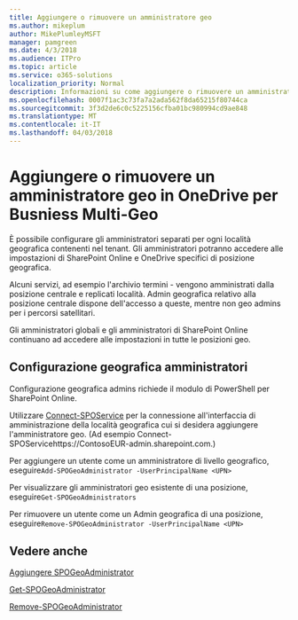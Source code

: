 ```yaml
---
title: Aggiungere o rimuovere un amministratore geo
ms.author: mikeplum
author: MikePlumleyMSFT
manager: pamgreen
ms.date: 4/3/2018
ms.audience: ITPro
ms.topic: article
ms.service: o365-solutions
localization_priority: Normal
description: Informazioni su come aggiungere o rimuovere un amministratore geo in OneDrive per Business Multi-Geo.
ms.openlocfilehash: 0007f1ac3c73fa7a2ada562f8da65215f80744ca
ms.sourcegitcommit: 3f3d2de6c0c5225156cfba01bc980994cd9ae848
ms.translationtype: MT
ms.contentlocale: it-IT
ms.lasthandoff: 04/03/2018
---
```

# <a name="add-or-remove-a-geo-administrator-in-onedrive-for-busniess-multi-geo"></a>Aggiungere o rimuovere un amministratore geo in OneDrive per Busniess Multi-Geo

È possibile configurare gli amministratori separati per ogni località geografica contenenti nel tenant. Gli amministratori potranno accedere alle impostazioni di SharePoint Online e OneDrive specifici di posizione geografica.

Alcuni servizi, ad esempio l'archivio termini - vengono amministrati dalla posizione centrale e replicati località. Admin geografica relativo alla posizione centrale dispone dell'accesso a queste, mentre non geo admins per i percorsi satellitari.

Gli amministratori globali e gli amministratori di SharePoint Online continuano ad accedere alle impostazioni in tutte le posizioni geo.

## <a name="configuring-geo-administrators"></a>Configurazione geografica amministratori

Configurazione geografica admins richiede il modulo di PowerShell per SharePoint Online.

Utilizzare [Connect-SPOService](https://docs.microsoft.com/powershell/module/sharepoint-online/Connect-SPOService) per la connessione all'interfaccia di amministrazione della località geografica cui si desidera aggiungere l'amministratore geo. (Ad esempio Connect-SPOServicehttps://ContosoEUR-admin.sharepoint.com.)

Per aggiungere un utente come un amministratore di livello geografico, eseguire`Add-SPOGeoAdministrator -UserPrincipalName <UPN>`

Per visualizzare gli amministratori geo esistente di una posizione, eseguire`Get-SPOGeoAdministrators`

Per rimuovere un utente come un Admin geografica di una posizione, eseguire`Remove-SPOGeoAdministrator -UserPrincipalName <UPN>`

## <a name="see-also"></a>Vedere anche

[Aggiungere SPOGeoAdministrator](https://docs.microsoft.com/powershell/module/sharepoint-online/add-spogeoadministrator)

[Get-SPOGeoAdministrator](https://docs.microsoft.com/powershell/module/sharepoint-online/get-spogeoadministrator)

[Remove-SPOGeoAdministrator](https://docs.microsoft.com/powershell/module/sharepoint-online/remove-spogeoadministrator)